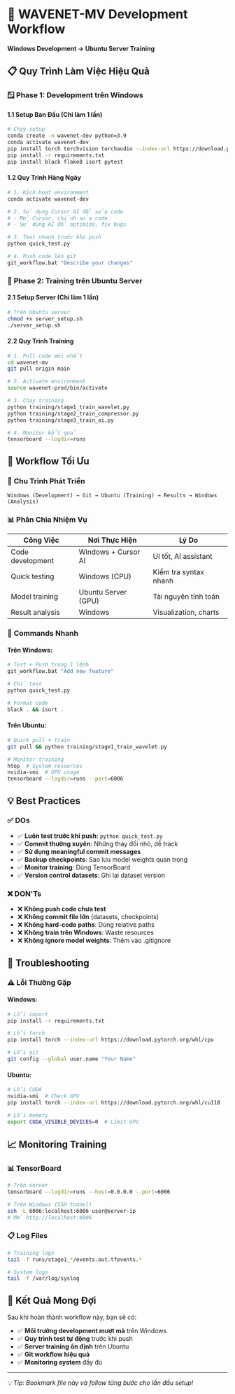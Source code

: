 # 🔄 WAVENET-MV Development Workflow
**Windows Development → Ubuntu Server Training**

## 📋 Quy Trình Làm Việc Hiệu Quả

### 🪟 **Phase 1: Development trên Windows**

#### 1.1 Setup Ban Đầu (Chỉ làm 1 lần)
```bash
# Chạy setup
conda create -n wavenet-dev python=3.9
conda activate wavenet-dev
pip install torch torchvision torchaudio --index-url https://download.pytorch.org/whl/cpu
pip install -r requirements.txt
pip install black flake8 isort pytest
```

#### 1.2 Quy Trình Hàng Ngày
```bash
# 1. Kích hoạt environment
conda activate wavenet-dev

# 2. Sử dụng Cursor AI để sửa code
# - Mở Cursor, chỉnh sửa code
# - Sử dụng AI để optimize, fix bugs

# 3. Test nhanh trước khi push
python quick_test.py

# 4. Push code lên git
git_workflow.bat "Describe your changes"
```

### 🐧 **Phase 2: Training trên Ubuntu Server**

#### 2.1 Setup Server (Chỉ làm 1 lần)
```bash
# Trên Ubuntu server
chmod +x server_setup.sh
./server_setup.sh
```

#### 2.2 Quy Trình Training
```bash
# 1. Pull code mới nhất
cd wavenet-mv
git pull origin main

# 2. Activate environment
source wavenet-prod/bin/activate

# 3. Chạy training
python training/stage1_train_wavelet.py
python training/stage2_train_compressor.py
python training/stage3_train_ai.py

# 4. Monitor kết quả
tensorboard --logdir=runs
```

## 🎯 Workflow Tối Ưu

### 🔄 **Chu Trình Phát Triển**
```
Windows (Development) → Git → Ubuntu (Training) → Results → Windows (Analysis)
```

### 📊 **Phân Chia Nhiệm Vụ**

| Công Việc | Nơi Thực Hiện | Lý Do |
|-----------|---------------|-------|
| Code development | Windows + Cursor AI | UI tốt, AI assistant |
| Quick testing | Windows (CPU) | Kiểm tra syntax nhanh |
| Model training | Ubuntu Server (GPU) | Tài nguyên tính toán |
| Result analysis | Windows | Visualization, charts |

### 🚀 **Commands Nhanh**

#### Trên Windows:
```bash
# Test + Push trong 1 lệnh
git_workflow.bat "Add new feature"

# Chỉ test
python quick_test.py

# Format code
black . && isort .
```

#### Trên Ubuntu:
```bash
# Quick pull + train
git pull && python training/stage1_train_wavelet.py

# Monitor training
htop  # System resources
nvidia-smi  # GPU usage
tensorboard --logdir=runs --port=6006
```

## 💡 **Best Practices**

### ✅ **DOs**
- ✅ **Luôn test trước khi push**: `python quick_test.py`
- ✅ **Commit thường xuyên**: Những thay đổi nhỏ, dễ track
- ✅ **Sử dụng meaningful commit messages**
- ✅ **Backup checkpoints**: Sao lưu model weights quan trọng
- ✅ **Monitor training**: Dùng TensorBoard
- ✅ **Version control datasets**: Ghi lại dataset version

### ❌ **DON'Ts**
- ❌ **Không push code chưa test**
- ❌ **Không commit file lớn** (datasets, checkpoints)
- ❌ **Không hard-code paths**: Dùng relative paths
- ❌ **Không train trên Windows**: Waste resources
- ❌ **Không ignore model weights**: Thêm vào .gitignore

## 🔧 **Troubleshooting**

### ⚠️ **Lỗi Thường Gặp**

#### Windows:
```bash
# Lỗi import
pip install -r requirements.txt

# Lỗi torch
pip install torch --index-url https://download.pytorch.org/whl/cpu

# Lỗi git
git config --global user.name "Your Name"
```

#### Ubuntu:
```bash
# Lỗi CUDA
nvidia-smi  # Check GPU
pip install torch --index-url https://download.pytorch.org/whl/cu118

# Lỗi memory
export CUDA_VISIBLE_DEVICES=0  # Limit GPU
```

## 📈 **Monitoring Training**

### 📊 **TensorBoard**
```bash
# Trên server
tensorboard --logdir=runs --host=0.0.0.0 --port=6006

# Trên Windows (SSH tunnel)
ssh -L 6006:localhost:6006 user@server-ip
# Mở http://localhost:6006
```

### 📋 **Log Files**
```bash
# Training logs
tail -f runs/stage1_*/events.out.tfevents.*

# System logs
tail -f /var/log/syslog
```

## 🎯 **Kết Quả Mong Đợi**

Sau khi hoàn thành workflow này, bạn sẽ có:
- ✅ **Môi trường development mượt mà** trên Windows
- ✅ **Quy trình test tự động** trước khi push
- ✅ **Server training ổn định** trên Ubuntu
- ✅ **Git workflow hiệu quả**
- ✅ **Monitoring system** đầy đủ

---
*💡 Tip: Bookmark file này và follow từng bước cho lần đầu setup!* 